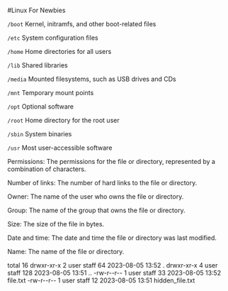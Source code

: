 #Linux For Newbies

```/boot```	Kernel, initramfs, and other boot-related files

```/etc```	System configuration files

```/home```	Home directories for all users

```/lib```	Shared libraries

```/media```	Mounted filesystems, such as USB drives and CDs

```/mnt```	Temporary mount points

```/opt```	Optional software

```/root```	Home directory for the root user

```/sbin```	System binaries

```/usr```	Most user-accessible software



Permissions: The permissions for the file or directory, represented by a combination of characters.

Number of links: The number of hard links to the file or directory.

Owner: The name of the user who owns the file or directory.

Group: The name of the group that owns the file or directory.

Size: The size of the file in bytes.

Date and time: The date and time the file or directory was last modified.

Name: The name of the file or directory.


total 16
drwxr-xr-x  2 user  staff  64 2023-08-05 13:52 .
drwxr-xr-x  4 user  staff  128 2023-08-05 13:51 ..
-rw-r--r--  1 user  staff   33 2023-08-05 13:52 file.txt
-rw-r--r--  1 user  staff   12 2023-08-05 13:51 hidden_file.txt